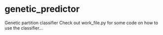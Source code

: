 # genetic_predictor
Genetic partition classifier
Check out work_file.py for some code on how to use the classifier...
